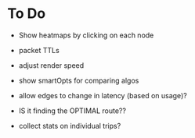 # To Do

 - Show heatmaps by clicking on each node
 - packet TTLs

 - adjust render speed

 - show smartOpts for comparing algos
 - allow edges to change in latency (based on usage)?

 - IS it finding the OPTIMAL route??
 - collect stats on individual trips?
